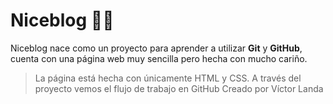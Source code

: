 # Niceblog 🐱‍🐉
Niceblog nace como un proyecto para aprender a utilizar **Git** y **GitHub**, cuenta con una página web muy sencilla pero hecha con mucho cariño.

>La página está hecha con únicamente HTML y CSS.
>A través del proyecto vemos el flujo de trabajo en GitHub
>Creado por Víctor Landa